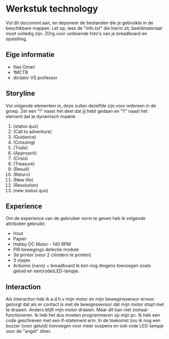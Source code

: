 # Werkstuk technology

Vul dit document aan, en deponeer de bestanden die je gebruikte in de beschikbare mappen. Let op, lees de "info.txt" die hierin zit, beeldmateriaal moet volledig zijn. ZOrg voor voldoende foto's van je breadboard en opstelling.


## Eige informatie

- Ilias Omari
- 1MCTB
- dictator VS professor 


## Storyline 

Vul volgende elementen in, deze zullen dezelfde zijn voor iedereen in de groep. Zet een "!" naast het deel dat jij hebt gedaan en "!!" naast het element dat je dynamisch maakte

1. (status quo)
2. (Call to adventure)
3. (Guidance)
4. (Crossing)
5. (Trials)
6. (Approach)
7. (Crisis)
8. (Treasure)
9. (Result)
10. (Return)
11. (New life)
12. (Resolution)
13. (new status quo)

## Experience
Om de experience van de gebruiker vorm te geven heb ik volgende attributen gebruikt:
- Hout 
- Papier
- Hobby DC Motor - 140 RPM 
- PIR bewegings detectie module
- 3d printer (voor 2 cilinders te printen)
- 3 vijsjes
- Arduinio (nano) + breadboard
Ik kon nog dingens toevoegen zoals geluid en een(rode)LED-lampje.

## Interaction

Als interaction heb ik a.d.h.v mijn motor en mijn beweginssensor ervoor gezorgt dat als er contact is met de bewignssensor dat mijn motor stopt met te draaien. Anders blijft mijn motor draaien. Maar dit kan niet zomaar functioneren. Ik heb het dus moeten programmeren op mijn pc. Ik heb een code geschreven met een if-statement erin. In de toekomst zou ik nog een buzzer (voor geluid) toevoegen voor meer suspens en ook rode LED-lampje voor de "angst" sfeer. 




